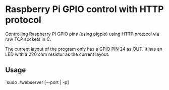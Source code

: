 # Raspberry Pi GPIO control with HTTP protocol
Controlling Raspberry PI GPIO pins (using pigpio) using HTTP protocol via raw TCP sockets in C.

The current layout of the program only has a GPIO PIN 24 as OUT. It has an LED with a 220 ohm resistor as the current layout.

## Usage
`sudo ./webserver [--port | -p] <port-no>
